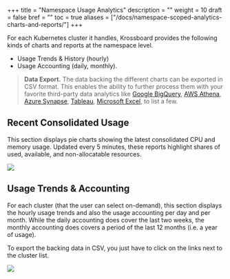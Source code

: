 +++
title = "Namespace Usage Analytics"
description = ""
weight = 10
draft = false
bref = ""
toc = true
aliases = ["/docs/namespace-scoped-analytics-charts-and-reports/"]
+++

For each Kubernetes cluster it handles, Krossboard provides the following kinds of charts and reports at the namespace level.
  * Usage Trends & History (hourly)
  * Usage Accounting (daily, monthly).

> **Data Export.** The data backing the different charts can be exported in CSV format. This enables the ability to further process them with your favorite third-party data analytics like [Google BigQuery](https://cloud.google.com/bigquery), [AWS Athena](https://aws.amazon.com/athena/), [Azure Synapse](https://azure.microsoft.com/en-us/services/synapse-analytics/), [Tableau](https://www.tableau.com/), [Microsoft Excel](https://www.microsoft.com/en-us/microsoft-365/excel#pivot-forPersonal), to list a few.

## Recent Consolidated Usage
This section displays pie charts showing the latest consolidated CPU and memory usage. Updated every 5 minutes, these reports highlight shares of used, available, and non-allocatable resources.

![](/images/docs/screenshorts/krossboard-current-usage-overview.png)

## Usage Trends & Accounting
For each cluster (that the user can select on-demand), this section displays the hourly usage trends and also the usage accounting per day and per month. While the daily accounting does cover the last two weeks, the monthly accounting does covers a period of the last 12 months (i.e. a year of usage).

To export the backing data in CSV, you just have to click on the links next to the cluster list.

![](/images/docs/screenshorts/krossboard-cluster-usage-trends.png)
